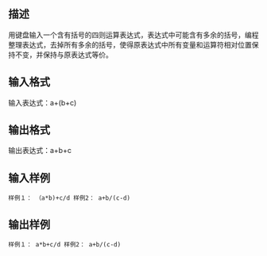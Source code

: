 ## 描述

用键盘输入一个含有括号的四则运算表达式，表达式中可能含有多余的括号，编程整理表达式，去掉所有多余的括号，使得原表达式中所有变量和运算符相对位置保持不变，并保持与原表达式等价。

## 输入格式

输入表达式：a+(b+c)

## 输出格式

输出表达式：a+b+c

## 输入样例

```plaintext
样例１： （a*b)+c/d 样例2： a+b/(c-d)
```

## 输出样例

```plaintext
样例１： a*b+c/d 样例2： a+b/(c-d)
```



 



 

